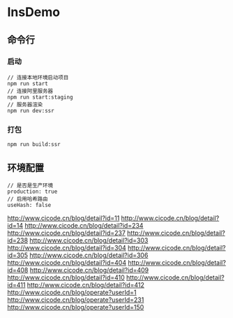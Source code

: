 # InsDemo

## 命令行

### 启动

``` 
// 连接本地环境启动项目
npm run start 
// 连接阿里服务器
npm run start:staging
// 服务器渲染
npm run dev:ssr
```
### 打包

```
npm run build:ssr

```

## 环境配置

``` 
// 是否是生产环境
production: true
// 启用哈希路由
useHash: false
```

http://www.cicode.cn/blog/detail?id=11
http://www.cicode.cn/blog/detail?id=14
http://www.cicode.cn/blog/detail?id=234
http://www.cicode.cn/blog/detail?id=237
http://www.cicode.cn/blog/detail?id=238
http://www.cicode.cn/blog/detail?id=303
http://www.cicode.cn/blog/detail?id=304
http://www.cicode.cn/blog/detail?id=305
http://www.cicode.cn/blog/detail?id=306
http://www.cicode.cn/blog/detail?id=404
http://www.cicode.cn/blog/detail?id=408
http://www.cicode.cn/blog/detail?id=409
http://www.cicode.cn/blog/detail?id=410
http://www.cicode.cn/blog/detail?id=411
http://www.cicode.cn/blog/detail?id=412
http://www.cicode.cn/blog/operate?userId=1
http://www.cicode.cn/blog/operate?userId=231
http://www.cicode.cn/blog/operate?userId=150